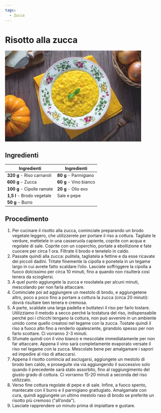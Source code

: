 ```yaml
---
tags:
  - Zucca
---
```


# Risotto alla zucca

![](../img/Risotto-alla-zucca.webp)

## Ingredienti

| Ingredienti                  | Ingredienti             |
| ---------------------------- | ----------------------- |
| **320 g** - Riso carnaroli | **80 g** - Parmigiano |
| **600 g** - Zucca | **60 g** - Vino bianco |
| **100 g** - Cipolle ramate | **20 g** - Olio evo |
| **1,5 l** - Brodo vegetale | Sale e pepe |
| **50 g** - Burro |  |

## Procedimento

1. Per cucinare il risotto alla zucca, cominciate preparando un brodo vegetale leggero, che utilizzerete per portare il riso a cottura. Tagliate le verdure, mettetele in una casseruola capiente, coprite con acqua e regolate di sale. Coprite con un coperchio, portate a ebollizione e fate cuocere per circa 1 ora. Filtrate il brodo e tenetelo in caldo.
1. Passate quindi alla zucca: pulitela, tagliatela a fettine e da esse ricavate dei piccoli dadini. Tritate finemente la cipolla e ponetela in un tegame largo in cui avrete fatto scaldare l’olio. Lasciate soffriggere la cipolla a fuoco dolcissimo per circa 10 minuti, fino a quando non risulterà così tenera da sciogliersi. 
1. A quel punto aggiungete la zucca e rosolatela per alcuni minuti, mescolando per non farla attaccare.
1. Cominciate poi ad aggiungere un mestolo di brodo, e aggiungetene altro, poco a poco fino a portare a cottura la zucca (circa 20 minuti): dovrà risultare ben tenera e cremosa. 
1. A parte, scaldate una larga padella e buttatevi il riso per farlo tostare. Utilizziamo il metodo a secco perché la tostatura del riso, indispensabile perché poi i chicchi tengano la cottura, non può avvenire in un ambiente umido come quello creatosi nel tegame con la zucca. Tostate quindi il riso a fuoco alto fino a renderlo opalescente, girandolo spesso per non farlo scottare. Ci vorranno 2-3 minuti. 
1. Sfumate quindi con il vino bianco e mescolate immediatamente per non far attaccare. Appena il vino sarà completamente evaporato versate il riso nel tegame con la zucca. Mescolate bene per amalgamare i sapori ed impedire al riso di attaccarsi.
1. Appena il risotto comincia ad asciugarsi, aggiungete un mestolo di brodo ben caldo, e proseguite via via aggiungendo il successivo solo quando il precedente sarà stato assorbito, fino al raggiungimento del giusto grado di cottura. Ci vorranno 15-20 minuti a seconda del riso utilizzato. 
1. Verso fine cottura regolate di pepe e di sale. Infine, a fuoco spento, mantecate con il burro e il parmigiano grattugiato. Amalgamate con cura, quindi aggiungete un ultimo mestolo raso di brodo se preferite un risotto più cremoso ("all’onda"). 
1. Lasciate rapprendere un minuto prima di impiattare e gustare.
